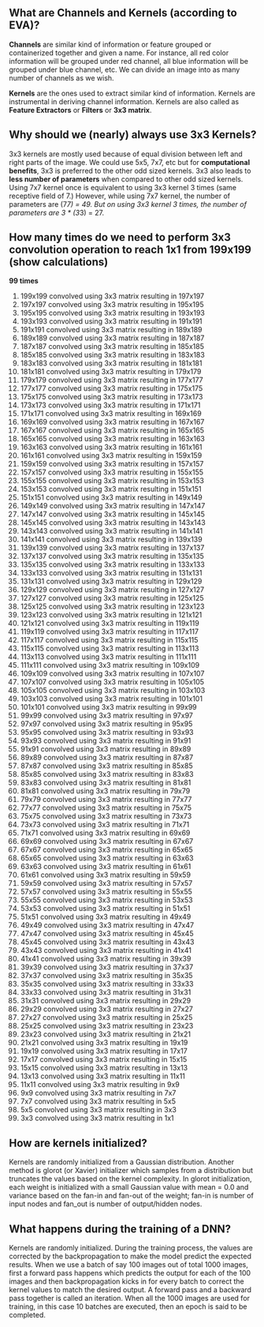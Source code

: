 ## What are Channels and Kernels (according to EVA)?

**Channels** are similar kind of information or feature grouped or containerized together and given a name. For instance, all red color information will be grouped under red channel, all blue information will be grouped under blue channel, etc. We can divide an image into as many number of channels as we wish.

**Kernels** are the ones used to extract similar kind of information. Kernels are instrumental in deriving channel information. Kernels are also called as **Feature Extractors** or **Filters** or **3x3 matrix**.

 

 

## Why should we (nearly) always use 3x3 Kernels?

3x3 kernels are mostly used because of equal division between left and right parts of the image. We could use 5x5, 7x7, etc but for **computational benefits**, 3x3 is preferred to the other odd sized kernels. 3x3 also leads to **less number of parameters** when compared to other odd sized kernels. Using 7x7 kernel once is equivalent to using 3x3 kernel 3 times (same receptive field of 7.) However, while using 7x7 kernel, the number of parameters are (7*7) = 49. But on using 3x3 kernel 3 times, the number of parameters are 3 * (3*3) = 27.

 

 

## How many times do we need to perform 3x3 convolution operation to reach 1x1 from 199x199 (show calculations)

**99 times**

1. 199x199 convolved using 3x3 matrix resulting in 197x197
2. 197x197 convolved using 3x3 matrix resulting in 195x195
3. 195x195 convolved using 3x3 matrix resulting in 193x193
4. 193x193 convolved using 3x3 matrix resulting in 191x191
5. 191x191 convolved using 3x3 matrix resulting in 189x189
6. 189x189 convolved using 3x3 matrix resulting in 187x187
7. 187x187 convolved using 3x3 matrix resulting in 185x185
8. 185x185 convolved using 3x3 matrix resulting in 183x183
9. 183x183 convolved using 3x3 matrix resulting in 181x181
10. 181x181 convolved using 3x3 matrix resulting in 179x179
11. 179x179 convolved using 3x3 matrix resulting in 177x177
12. 177x177 convolved using 3x3 matrix resulting in 175x175
13. 175x175 convolved using 3x3 matrix resulting in 173x173
14. 173x173 convolved using 3x3 matrix resulting in 171x171
15. 171x171 convolved using 3x3 matrix resulting in 169x169
16. 169x169 convolved using 3x3 matrix resulting in 167x167
17. 167x167 convolved using 3x3 matrix resulting in 165x165
18. 165x165 convolved using 3x3 matrix resulting in 163x163
19. 163x163 convolved using 3x3 matrix resulting in 161x161
20. 161x161 convolved using 3x3 matrix resulting in 159x159
21. 159x159 convolved using 3x3 matrix resulting in 157x157
22. 157x157 convolved using 3x3 matrix resulting in 155x155
23. 155x155 convolved using 3x3 matrix resulting in 153x153
24. 153x153 convolved using 3x3 matrix resulting in 151x151
25. 151x151 convolved using 3x3 matrix resulting in 149x149
26. 149x149 convolved using 3x3 matrix resulting in 147x147
27. 147x147 convolved using 3x3 matrix resulting in 145x145
28. 145x145 convolved using 3x3 matrix resulting in 143x143
29. 143x143 convolved using 3x3 matrix resulting in 141x141
30. 141x141 convolved using 3x3 matrix resulting in 139x139
31. 139x139 convolved using 3x3 matrix resulting in 137x137
32. 137x137 convolved using 3x3 matrix resulting in 135x135
33. 135x135 convolved using 3x3 matrix resulting in 133x133
34. 133x133 convolved using 3x3 matrix resulting in 131x131
35. 131x131 convolved using 3x3 matrix resulting in 129x129
36. 129x129 convolved using 3x3 matrix resulting in 127x127
37. 127x127 convolved using 3x3 matrix resulting in 125x125
38. 125x125 convolved using 3x3 matrix resulting in 123x123
39. 123x123 convolved using 3x3 matrix resulting in 121x121
40. 121x121 convolved using 3x3 matrix resulting in 119x119
41. 119x119 convolved using 3x3 matrix resulting in 117x117
42. 117x117 convolved using 3x3 matrix resulting in 115x115
43. 115x115 convolved using 3x3 matrix resulting in 113x113
44. 113x113 convolved using 3x3 matrix resulting in 111x111
45. 111x111 convolved using 3x3 matrix resulting in 109x109
46. 109x109 convolved using 3x3 matrix resulting in 107x107
47. 107x107 convolved using 3x3 matrix resulting in 105x105
48. 105x105 convolved using 3x3 matrix resulting in 103x103
49. 103x103 convolved using 3x3 matrix resulting in 101x101
50. 101x101 convolved using 3x3 matrix resulting in 99x99
51. 99x99 convolved using 3x3 matrix resulting in 97x97
52. 97x97 convolved using 3x3 matrix resulting in 95x95
53. 95x95 convolved using 3x3 matrix resulting in 93x93
54. 93x93 convolved using 3x3 matrix resulting in 91x91
55. 91x91 convolved using 3x3 matrix resulting in 89x89
56. 89x89 convolved using 3x3 matrix resulting in 87x87
57. 87x87 convolved using 3x3 matrix resulting in 85x85
58. 85x85 convolved using 3x3 matrix resulting in 83x83
59. 83x83 convolved using 3x3 matrix resulting in 81x81
60. 81x81 convolved using 3x3 matrix resulting in 79x79
61. 79x79 convolved using 3x3 matrix resulting in 77x77
62. 77x77 convolved using 3x3 matrix resulting in 75x75
63. 75x75 convolved using 3x3 matrix resulting in 73x73
64. 73x73 convolved using 3x3 matrix resulting in 71x71
65. 71x71 convolved using 3x3 matrix resulting in 69x69
66. 69x69 convolved using 3x3 matrix resulting in 67x67
67. 67x67 convolved using 3x3 matrix resulting in 65x65
68. 65x65 convolved using 3x3 matrix resulting in 63x63
69. 63x63 convolved using 3x3 matrix resulting in 61x61
70. 61x61 convolved using 3x3 matrix resulting in 59x59
71. 59x59 convolved using 3x3 matrix resulting in 57x57
72. 57x57 convolved using 3x3 matrix resulting in 55x55
73. 55x55 convolved using 3x3 matrix resulting in 53x53
74. 53x53 convolved using 3x3 matrix resulting in 51x51
75. 51x51 convolved using 3x3 matrix resulting in 49x49
76. 49x49 convolved using 3x3 matrix resulting in 47x47
77. 47x47 convolved using 3x3 matrix resulting in 45x45
78. 45x45 convolved using 3x3 matrix resulting in 43x43
79. 43x43 convolved using 3x3 matrix resulting in 41x41
80. 41x41 convolved using 3x3 matrix resulting in 39x39
81. 39x39 convolved using 3x3 matrix resulting in 37x37
82. 37x37 convolved using 3x3 matrix resulting in 35x35
83. 35x35 convolved using 3x3 matrix resulting in 33x33
84. 33x33 convolved using 3x3 matrix resulting in 31x31
85. 31x31 convolved using 3x3 matrix resulting in 29x29
86. 29x29 convolved using 3x3 matrix resulting in 27x27
87. 27x27 convolved using 3x3 matrix resulting in 25x25
88. 25x25 convolved using 3x3 matrix resulting in 23x23
89. 23x23 convolved using 3x3 matrix resulting in 21x21
90. 21x21 convolved using 3x3 matrix resulting in 19x19
91. 19x19 convolved using 3x3 matrix resulting in 17x17
92. 17x17 convolved using 3x3 matrix resulting in 15x15
93. 15x15 convolved using 3x3 matrix resulting in 13x13
94. 13x13 convolved using 3x3 matrix resulting in 11x11
95. 11x11 convolved using 3x3 matrix resulting in 9x9
96. 9x9 convolved using 3x3 matrix resulting in 7x7
97. 7x7 convolved using 3x3 matrix resulting in 5x5
98. 5x5 convolved using 3x3 matrix resulting in 3x3
99. 3x3 convolved using 3x3 matrix resulting in 1x1

 

 

## How are kernels initialized?

Kernels are randomly initialized from a Gaussian distribution. Another method is glorot (or Xavier) initializer which samples from a distribution but truncates the values based on the kernel complexity. In glorot initialization, each weight is initialized with a small Gaussian value with mean = 0.0 and variance based on the fan-in and fan-out of the weight; fan-in is number of input nodes and fan_out is number of output/hidden nodes.

 

 

## What happens during the training of a DNN?

Kernels are randomly initialized. During the training process, the values are corrected by the backpropagation to make the model predict the expected results. When we use a batch of say 100 images out of total 1000 images, first a forward pass happens which predicts the output for each of the 100 images and then backpropagation kicks in for every batch to correct the kernel values to match the desired output. A forward pass and a backward pass together is called an iteration. When all the 1000 images are used for training, in this case 10 batches are executed, then an epoch is said to be completed.